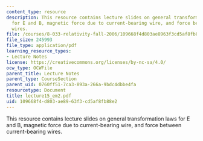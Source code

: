 ```yaml
---
content_type: resource
description: This resource contains lecture slides on general transformation laws
  for E and B, magnetic force due to current-bearing wire, and force between current-bearing
  wires.
file: /courses/8-033-relativity-fall-2006/109668f4d803ae8963f3cd5af8fb88e2_lecture15_em2.pdf
file_size: 245993
file_type: application/pdf
learning_resource_types:
- Lecture Notes
license: https://creativecommons.org/licenses/by-nc-sa/4.0/
ocw_type: OCWFile
parent_title: Lecture Notes
parent_type: CourseSection
parent_uid: 0760ff51-7ca3-893a-266a-9bdc4dbbe4fa
resourcetype: Document
title: lecture15_em2.pdf
uid: 109668f4-d803-ae89-63f3-cd5af8fb88e2
---
```

This resource contains lecture slides on general transformation laws for E and B, magnetic force due to current-bearing wire, and force between current-bearing wires.
